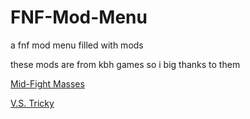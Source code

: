 # FNF-Mod-Menu
a fnf mod menu filled with mods

these mods are from kbh games so i big thanks to them 

[Mid-Fight Masses](https://kbhgames.com/game/friday-night-funkin-sarventes-mid-fight-masses)

[V.S. Tricky](https://kbhgames.com/game/friday-night-funkin-the-tricky-mod)

